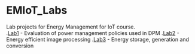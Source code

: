 # EMIoT_Labs

Lab projects for Energy Management for IoT course.
\
.[Lab1](lab1) - Evaluation of power management policies used in DPM
.[Lab2](lab2) - Energy efficient image processing
.[Lab3](lab3) - Energy storage, generation and conversion